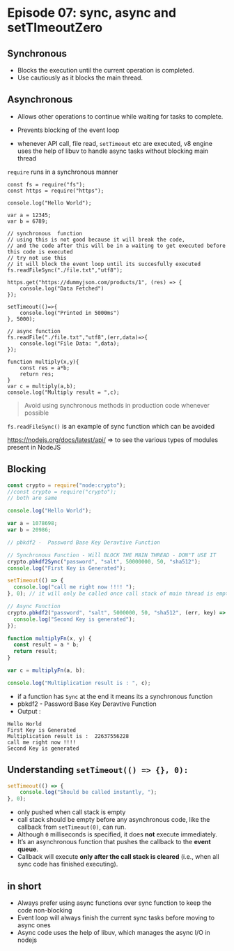 # Episode 07: sync, async and setTImeoutZero

## Synchronous

- Blocks the execution until the current operation is completed.
- Use cautiously as it blocks the main thread.

## Asynchronous

- Allows other operations to continue while waiting for tasks to complete.
- Prevents blocking of the event loop

- whenever API call, file read, `setTimeout` etc are executed, v8 engine uses the help of libuv to handle async tasks without blocking main thread

`require` runs in a synchronous manner

```
const fs = require("fs");
const https = require("https");

console.log("Hello World");

var a = 12345;
var b = 6789;

// synchronous  function
// using this is not good because it will break the code, 
// and the code after this will be in a waiting to get executed before this code is executed
// try not use this 
// it will block the event loop until its succesfully executed
fs.readFileSync("./file.txt","utf8");

https.get("https://dummyjson.com/products/1", (res) => {
    console.log("Data Fetched")
});

setTimeout(()=>{
    console.log("Printed in 5000ms")
}, 5000);

// async function
fs.readFile("./file.txt","utf8",(err,data)=>{
    console.log("File Data: ",data);
});

function multiply(x,y){
    const res = a*b;
    return res;
}
var c = multiply(a,b);
console.log("Multiply result = ",c);
```

> Avoid using synchronous methods in production code whenever possible
> 

`fs.readFileSync()` is an example of sync function which can be avoided 

https://nodejs.org/docs/latest/api/ ⇒ to see the various types of modules present in NodeJS

## Blocking

```jsx
const crypto = require("node:crypto");
//const crypto = require("crypto"); 
// both are same

console.log("Hello World");

var a = 1078698;
var b = 20986;

// pbkdf2 -  Password Base Key Deravtive Function

// Synchronous Function - Will BLOCK THE MAIN THREAD - DON"T USE IT
crypto.pbkdf2Sync("password", "salt", 50000000, 50, "sha512");
console.log("First Key is Generated");

setTimeout(() => {
  console.log("call me right now !!!! ");
}, 0); // it will only be called once call stack of main thread is empty

// Async Function
crypto.pbkdf2("password", "salt", 5000000, 50, "sha512", (err, key) => {
  console.log("Second Key is generated");
});

function multiplyFn(x, y) {
  const result = a * b;
  return result;
}

var c = multiplyFn(a, b);

console.log("Multiplication result is : ", c);
```

- if a function has `Sync` at the end it means its a synchronous function
- pbkdf2 -  Password Base Key Deravtive Function
- Output :

```
Hello World
First Key is Generated
Multiplication result is :  22637556228
call me right now !!!!
Second Key is generated
``` 

## Understanding `setTimeout(() => {}, 0):`

```jsx
setTimeout(() => {
    console.log("Should be called instantly, ");
}, 0);
```

- only pushed when call stack is empty
- call stack should be empty before any asynchronous code, like the callback from `setTimeout(0)`, can run.
- Although `0` milliseconds is specified, it does **not** execute immediately.
- It’s an asynchronous function that pushes the callback to the **event queue**.
- Callback will execute **only after the call stack is cleared** (i.e., when all sync code has finished executing).

## in short

- Always prefer using async functions over sync function to keep the code non-blocking
- Event loop will always finish the current sync tasks before moving to async ones
- Async code uses the help of libuv, which manages the async I/O in nodejs